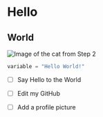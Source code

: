 # Hello
## World

![Image of the cat from Step 2](https://octodex.github.com/images/yaktocat.png)

``` python
variable = "Hello World!"
```

- [ ] Say Hello to the World
- [ ] Edit my GitHub
- [ ] Add a profile picture

